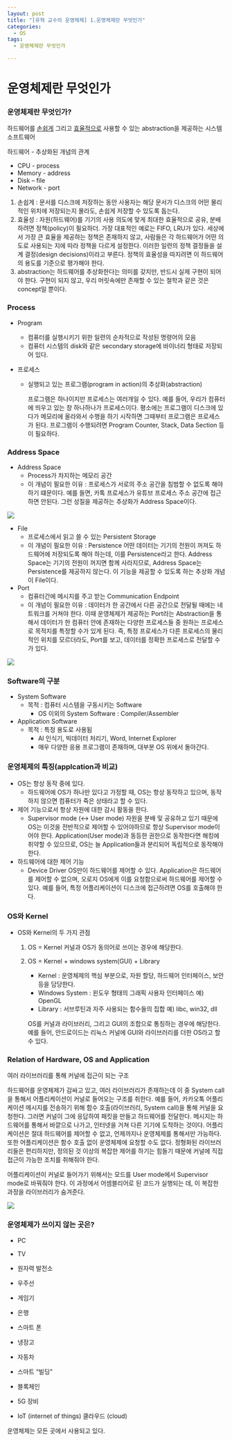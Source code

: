 ```yaml
---
layout: post
title: "[유혁 교수의 운영체제] 1.운영체제란 무엇인가"
categories:
  - OS
tags:
  - 운영체제란 무엇인가

---
```


# 운영체제란 무엇인가

### 운영체제란 무엇인가?

하드웨어를 <u>손쉽게</u> 그리고 <u>효율적으로</u> 사용할 수 있는 abstraction을 제공하는 시스템 소프트웨어 

하드웨어 - 추상화된 개념의 관계

- CPU - process
- Memory - address
- Disk – file
- Network - port

1. 손쉽게 : 문서를 디스크에 저장하는 동안 사용자는 해당 문서가 디스크의 어떤 물리적인 위치에 저장되는지 몰라도, 손쉽게 저장할 수 있도록 돕는다.
2. 효율성 : 자원(하드웨어)를 기기의 사용 의도에 맞게 최대한 효율적으로 공유, 분배하려면 정책(policy)이 필요하더. 가장 대표적인 예로는 FIFO, LRU가 있다. 세상에서 가장 큰 효율을 제공하는 정책은 존재하지 않고, 사람들은 각 하드웨어가 어떤 의도로 사용되는 지에 따라 정책을 다르게 설정한다. 이러한 일련의 정책 결정들을 설계 결정(design decisions)이라고 부른다. 정책의 효율성을 따지려면 이 하드웨어의 용도를 기준으로 평가해야 한다.
3. abstraction는 하드웨어를 추상화한다는 의미를 갖지만, 반드시 실제 구현이 되어야 한다. 구현이 되지 않고, 우리 머릿속에만 존재할 수 있는 철학과 같은 것은 concept일 뿐이다. 

### Process

- Program

  - 컴퓨터를 실행시키기 위한 일련의 순차적으로 작성된 명령어의 모음
  - 컴퓨터 시스템의 disk와 같은 secondary storage에 바이너리 형태로 저장되어 있다.

- 프로세스

  - 실행되고 있는 프로그램(program in action)의 추상화(abstraction)

    프로그램은 하나이지만 프로세스는 여러개일 수 있다. 예를 들어, 우리가 컴퓨터에 띄우고 있는 창 하나하나가 프로세스이다. 평소에는 프로그램이 디스크에 있다가 메모리에 올라와서 수행을 하기 시작하면 그때부터 프로그램은 프로세스가 된다. 프로그램이 수행되려면 Program Counter, Stack, Data Section 등이 필요하다. 

### Address Space

- Address Space
  - Process가 차지하는 메모리 공간
  - 이 개념이 필요한 이유 : 프로세스가 서로의 주소 공간을 침범할 수 없도록 해야 하기 떄문이다. 예를 들면, 카톡 프로세스가 유튜브 프로세스 주소 공간에 접근하면 안된다. 그런 성질을 제공하는 추상화가 Address Space이다.

![]({{site.url}}/assets/images/32.png)

- File
  - 프로세스에서 읽고 쓸 수 있는 Persistent Storage
  - 이 개념이 필요한 이유 : Persistence
    어떤 데이터는 기기의 전원이 꺼져도 하드웨어에 저장되도록 해야 하는데, 이를 Persistence라고 한다. Address Space는 기기의 전원이 꺼지면 함께 사라지므로, Address Space는 Persistence를 제공하지 않는다. 이 기능을 제공할 수 있도록 하는 추상화 개념이 File이다.
- Port
  - 컴퓨터간에 메시지를 주고 받는 Communication Endpoint
  - 이 개념이 필요한 이유 : 데이터가 한 공간에서 다른 공간으로 전달될 때에는 네트워크를 거쳐야 한다. 이때 운영체제가 제공하는 Port라는 Abstraction을 통해서 데이터가 한 컴퓨터 안에 존재하는 다양한 프로세스들 중 원하는 프로세스로 목적지를 특정할 수가 있게 된다. 즉, 특정 프로세스가 다른 프로세스의 물리적인 위치를 모르더라도, Port를 보고, 데이터를 정확한 프로세스로 전달할 수가 있다. 

![]({{site.url}}/assets/images/31.png)

### Software의 구분

- System Software
  - 목적 : 컴퓨터 시스템을 구동시키는 Software
    - OS 이외의 System Software : Compiler/Assembler
- Application Software
  - 목적 : 특정 용도로 사용됨
    - AI 인식기, 빅데이터 처리기, Word, Internet Explorer
    - 매우 다양한 응용 프로그램이 존재하며, 대부분 OS 위에서 돌아간다.

### 운영체제의 특징(applcation과 비교)

- OS는 항상 동작 중에 있다.
  - 하드웨어에 OS가 하나만 있다고 가정할 때, OS는 항상 동작하고 있으며, 동작하지 않으면 컴퓨터가 죽은 상태라고 할 수 있다. 
- 제어 기능으로서 항상 자원에 대한 감시 활동을 한다.
  - Supervisor mode (<-> User mode)
    자원을 분배 및 공유하고 있기 때문에 OS는 이것을 전반적으로 제어할 수 있어야하므로 항상 Supervisor mode이어야 한다. Application(User mode)과 동등한 권한으로 동작한다면 해킹에 취약할 수 있으므로, OS는 늘 Application들과 분리되어 독립적으로 동작해야 한다. 
- 하드웨어에 대한 제어 기능
  - Device Driver
    OS만이 하드웨어를 제어할 수 있다. Application은 하드웨어를 제어할 수 없으며, 오로지 OS에게 이를 요청함으로써 하드웨어를 제어할 수 있다. 예를 들어, 특정 어플리케이션이 디스크에 접근하려면 OS를 호출해야 한다. 

### OS와 Kernel

- OS와 Kernel의 두 가지 관점

  1. OS = Kernel
     커널과 OS가 동의어로 쓰이는 경우에 해당한다.

  2. OS = Kernel + windows system(GUI) + Library

     - Kernel : 운영체제의 핵심 부분으로, 자원 할당, 하드웨어 인터페이스, 보안등을 담당한다.
     - Windows System : 윈도우 형태의 그래픽 사용자 인터페이스
       예) OpenGL
     - Library : 서브루틴과 자주 사용되는 함수들의 집합
       예) libc, win32, dll

     OS를 커널과 라이브러리, 그리고 GUI의 조합으로 통칭하는 경우에 해당한다. 예를 들어, 안드로이드는 리눅스 커널에 GUI와 라이브러리를 더한 OS라고 할 수 있다.

### Relation of Hardware, OS and Application

여러 라이브러리를 통해 커널에 접근이 되는 구조

하드웨어를 운영체제가 감싸고 있고, 여러 라이브러리가 존재하는데 이 중 System call을 통해서 어플리케이션이 커널로 들어오는 구조를 취한다. 예를 들어, 카카오톡 어플리케이션 메시지를 전송하기 위해 함수 호출(라이브러리, System call)을 통해 커널을 요청한다. 그러면 커널이 그에 응답하여 패킷을 만들고 하드웨어를 전달한다. 메시지는 하드웨어를 통해서 바깥으로 나가고, 인터넷을 거쳐 다른 기기에 도착하는 것이다. 어플리케이션은 절대 하드웨어를 제어할 수 없고, 언제까지나 운영체제를 통해서만 가능하다. 또한 어플리케이션은 함수 호출 없이 운영체제에 요청할 수도 없다. 정형화된 라이브러리들은 편리하지만, 정의된 것 이상의 복잡한 제어를 하기는 힘들기 때문에 커널에 직접 접근이 가능한 조치를 취해줘야 한다.

어플리케이션이 커널로 들어가기 위해서는 모드를 User mode에서 Supervisor mode로 바꿔줘야 한다. 이 과정에서 어셈블리어로 된 코드가 실행되는 데, 이 복잡한 과정을 라이브러리가 숨겨준다.

![]({{site.url}}/assets/images/33.png)

### 운영체제가 쓰이지 않는 곳은?

- PC

- TV
- 원자력 발전소
- 우주선
- 게임기
- 은행
- 스마트 폰
- 냉장고
- 자동차
- 스마트 “빌딩”
- 블록체인
- 5G 장비
- IoT (internet of things) 클라우드 (cloud)

운영체제는 모든 곳에서 사용되고 있다.

